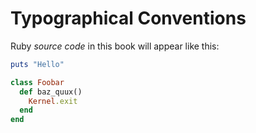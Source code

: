 # Typographical Conventions

Ruby *source code* in this book will appear like this:

```ruby
puts "Hello"

class Foobar
  def baz_quux()
    Kernel.exit
  end
end
```

